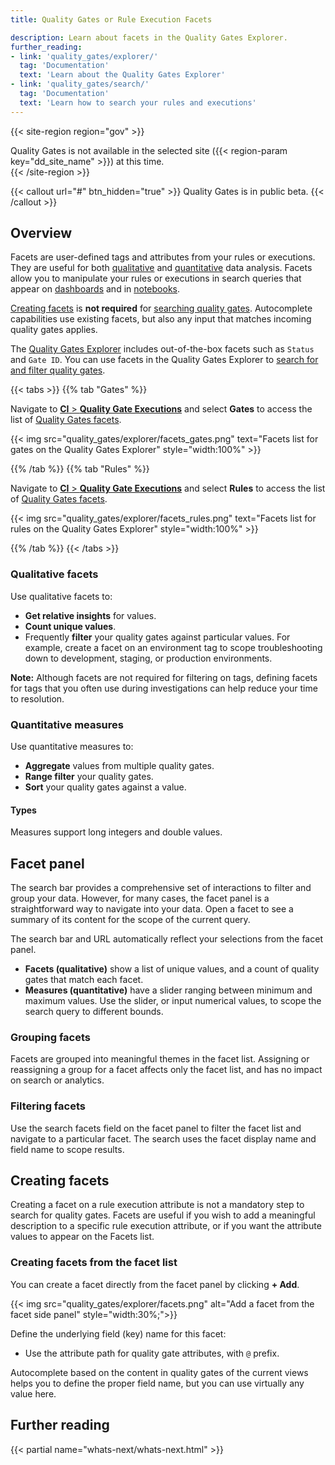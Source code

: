 ```yaml
---
title: Quality Gates or Rule Execution Facets

description: Learn about facets in the Quality Gates Explorer.
further_reading:
- link: 'quality_gates/explorer/'
  tag: 'Documentation'
  text: 'Learn about the Quality Gates Explorer'
- link: 'quality_gates/search/'
  tag: 'Documentation'
  text: 'Learn how to search your rules and executions'
---
```


{{< site-region region="gov" >}}
<div class="alert alert-warning">Quality Gates is not available in the selected site ({{< region-param key="dd_site_name" >}}) at this time.</div>
{{< /site-region >}}

{{< callout url="#" btn_hidden="true" >}}
Quality Gates is in public beta.
{{< /callout >}}

## Overview

Facets are user-defined tags and attributes from your rules or executions. They are useful for both [qualitative](#qualitative-facets) and [quantitative](#quantitative-measures) data analysis. Facets allow you to manipulate your rules or executions in search queries that appear on [dashboards][2] and in [notebooks][3].

[Creating facets](#creating-facets) is **not required** for [searching quality gates][5]. Autocomplete capabilities use existing facets, but also any input that matches incoming quality gates applies.

The [Quality Gates Explorer][4] includes out-of-the-box facets such as `Status` and `Gate ID`. You can use facets in the Quality Gates Explorer to [search for and filter quality gates][5].

{{< tabs >}}
{{% tab "Gates" %}}

Navigate to [**CI** > **Quality Gate Executions**][101] and select **Gates** to access the list of [Quality Gates facets][102].

{{< img src="quality_gates/explorer/facets_gates.png" text="Facets list for gates on the Quality Gates Explorer" style="width:100%" >}}

[101]: https://app.datadoghq.com/ci/quality-gates/executions
[102]: /quality_gates/explorer/?tab=gates

{{% /tab %}}
{{% tab "Rules" %}}

Navigate to [**CI** > **Quality Gate Executions**][101] and select **Rules** to access the list of [Quality Gates facets][102].

{{< img src="quality_gates/explorer/facets_rules.png" text="Facets list for rules on the Quality Gates Explorer" style="width:100%" >}}

[101]: https://app.datadoghq.com/ci/quality-gates/executions
[102]: /quality_gates/explorer/?tab=rules

{{% /tab %}}
{{< /tabs >}}

### Qualitative facets

Use qualitative facets to:

- **Get relative insights** for values.
- **Count unique values**.
- Frequently **filter** your quality gates against particular values. For example, create a facet on an environment tag to scope troubleshooting down to development, staging, or production environments.<br>

**Note:** Although facets are not required for filtering on tags, defining facets for tags that you often use during investigations can help reduce your time to resolution.

### Quantitative measures

Use quantitative measures to:

- **Aggregate** values from multiple quality gates.
- **Range filter** your quality gates.
- **Sort** your quality gates against a value.

#### Types

Measures support long integers and double values.


## Facet panel

The search bar provides a comprehensive set of interactions to filter and group your data. However, for many cases, the facet panel is a straightforward way to navigate into your data. Open a facet to see a summary of its content for the scope of the current query.

The search bar and URL automatically reflect your selections from the facet panel.

- **Facets (qualitative)** show a list of unique values, and a count of quality gates that match each facet.
- **Measures (quantitative)** have a slider ranging between minimum and maximum values. Use the slider, or input numerical values, to scope the search query to different bounds.

### Grouping facets

Facets are grouped into meaningful themes in the facet list. Assigning or reassigning a group for a facet affects only the facet list, and has no impact on search or analytics.

### Filtering facets

Use the search facets field on the facet panel to filter the facet list and navigate to a particular facet. The search uses the facet display name and field name to scope results.

## Creating facets

Creating a facet on a rule execution attribute is not a mandatory step to search for quality gates. Facets are useful if you wish to add a meaningful description to a specific rule execution attribute, or if you want the attribute values to appear on the Facets list.

### Creating facets from the facet list

You can create a facet directly from the facet panel by clicking **+ Add**.

{{< img src="quality_gates/explorer/facets.png" alt="Add a facet from the facet side panel" style="width:30%;">}}

Define the underlying field (key) name for this facet:

- Use the attribute path for quality gate attributes, with `@` prefix.

Autocomplete based on the content in quality gates of the current views helps you to define the proper field name, but you can use virtually any value here.

## Further reading

{{< partial name="whats-next/whats-next.html" >}}

[1]: /monitors/types/ci
[2]: /dashboards/
[3]: /notebooks/
[4]: /quality_gates/explorer
[5]: /quality_gates/search
[6]: /quality_gates/explorer/search_syntax/
